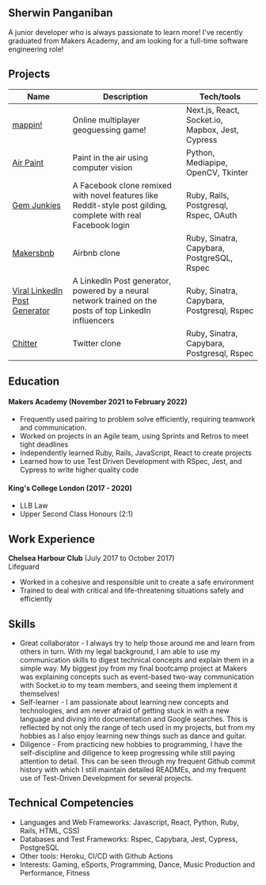 ## Sherwin Panganiban

A junior developer who is always passionate to learn more! I've recently graduated from Makers Academy, and am looking for a full-time software engineering role!

## Projects

| Name                         | Description                             | Tech/tools                                        |
| ---------------------------- | --------------------------------------- | ------------------------------------------------- |
| [mappin!](https://github.com/sherwingp/world-map-game)                      | Online multiplayer geoguessing game! | Next.js, React, Socket.io, Mapbox, Jest, Cypress  |
| [Air Paint](https://github.com/sherwingp/air-paint)                      | Paint in the air using computer vision                      | Python, Mediapipe, OpenCV, Tkinter       
| [Gem Junkies](https://github.com/sherwingp/acebook-ruby-junkies)                  | A Facebook clone remixed with novel features like Reddit-style post gilding, complete with real Facebook login                     | Ruby, Rails, Postgresql, Rspec, OAuth                    |
| [Makersbnb](https://github.com/sherwingp/makersbnb)                    | Airbnb clone                         | Ruby, Sinatra, Capybara, PostgreSQL, Rspec               |
| [Viral LinkedIn Post Generator](https://github.com/sherwingp/linkedin-post-generator)                      | A LinkedIn Post generator, powered by a neural network trained on the posts of top LinkedIn influencers                        | Ruby, Sinatra, Capybara, Postgresql, Rspec                  |
| [Chitter](https://github.com/sherwingp/chitter-challenge)                      | Twitter clone                         | Ruby, Sinatra, Capybara, Postgresql, Rspec                  |

## Education

#### Makers Academy (November 2021 to February 2022)
- Frequently used pairing to problem solve efficiently, requiring teamwork and communication.
- Worked on projects in an Agile team, using Sprints and Retros to meet tight deadlines
- Independently learned Ruby, Rails, JavaScript, React to create projects
- Learned how to use Test Driven Development with RSpec, Jest, and Cypress to write higher quality code

#### King's College London (2017 - 2020)

- LLB Law
- Upper Second Class Honours (2:1)

## Work Experience

**Chelsea Harbour Club** (July 2017 to October 2017)  
Lifeguard
- Worked in a cohesive and responsible unit to create a safe environment
- Trained to deal with critical and life-threatening situations safely and efficiently

## Skills

- Great collaborator - I always try to help those around me and learn from others in turn. With my legal background, I am able to use my communication skills to digest technical concepts and explain them in a simple way. My biggest joy from my final bootcamp project at Makers was explaining concepts such as event-based two-way communication with Socket.io to my team members, and seeing them implement it themselves!
- Self-learner - I am passionate about learning new concepts and technologies, and am never afraid of getting stuck in with a new language and diving into documentation and Google searches. This is reflected by not only the range of tech used in my projects, but from my hobbies as I also enjoy learning new things such as dance and guitar.
- Diligence - From practicing new hobbies to programming, I have the self-discipline and diligence to keep progressing while still paying attention to detail. This can be seen through my frequent Github commit history with which I still maintain detailed READMEs, and my frequent use of Test-Driven Development for several projects.

## Technical Competencies
-	Languages and Web Frameworks: Javascript, React, Python, Ruby, Rails, HTML, CSS)
-	Databases and Test Frameworks: Rspec, Capybara, Jest, Cypress, PostgreSQL
-	Other tools: Heroku, CI/CD with Github Actions
- Interests: Gaming, eSports, Programming, Dance, Music Production and Performance, Fitness

